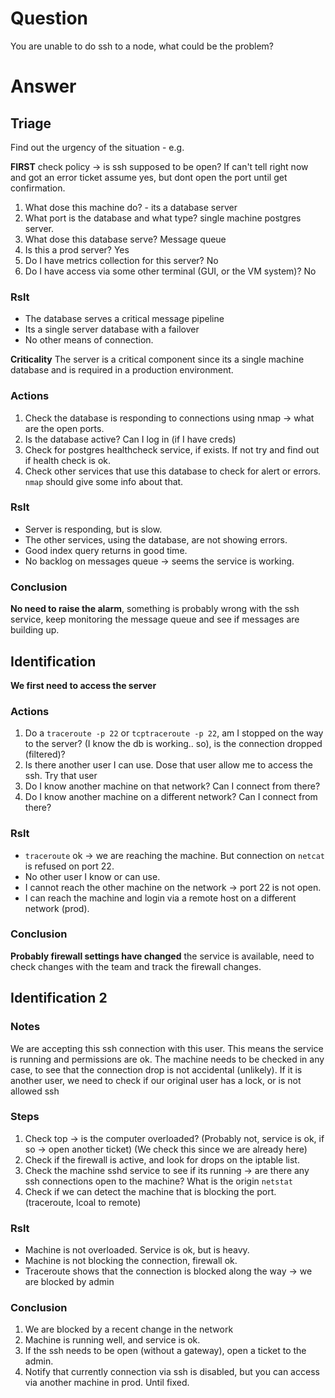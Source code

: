 # Question
You are unable to do ssh to a node, what could be the problem?

# Answer

## Triage
Find out the urgency of the situation - e.g. 

**FIRST** check policy -> is ssh supposed to be open? If can't tell right now and got an error ticket assume yes, but dont open the port until get confirmation.

1. What dose this machine do? - its a database server
2. What port is the database and what type? single machine postgres server.
3. What dose this database serve? Message queue
4. Is this a prod server? Yes
5. Do I have metrics collection for this server? No
6. Do I have access via some other terminal (GUI, or the VM system)? No

### Rslt
* The database serves a critical message pipeline
* Its a single server database with a failover
* No other means of connection.

**Criticality** The server is a critical component since its a single machine database and
is required in a production environment.

### Actions
1. Check the database is responding to connections using nmap -> what are the open ports.
2. Is the database active? Can I log in (if I have creds)
3. Check for postgres healthcheck service, if exists. If not try and find out if health check is ok.
4. Check other services that use this database to check for alert or errors. `nmap` should give some info about that. 

### Rslt
* Server is responding, but is slow.
* The other services, using the database, are not showing errors.
* Good index query returns in good time.
* No backlog on messages queue -> seems the service is working.
 
### Conclusion

**No need to raise the alarm**, something is probably wrong with the ssh service, keep monitoring the message queue
and see if messages are building up.

## Identification

**We first need to access the server**

### Actions
1. Do a `traceroute -p 22` or `tcptraceroute -p 22`, am I stopped on the way to the server? (I know the db is working.. so), is the connection dropped (filtered)?
2. Is there another user I can use. Dose that user allow me to access the ssh. Try that user
3. Do I know another machine on that network? Can I connect from there?
4. Do I know another machine on a different network? Can I connect from there?

### Rslt
* `traceroute` ok -> we are reaching the machine. But connection on `netcat` is refused on port 22.
* No other user I know or can use.
* I cannot reach the other machine on the network -> port 22 is not open.
* I can reach the machine and login via a remote host on a different network (prod). 

### Conclusion
**Probably firewall settings have changed** the service is available, need to check changes with the team and track the firewall changes. 

## Identification 2

### Notes
We are accepting this ssh connection with this user. This means the service is running and permissions are ok. The machine needs to be checked in any case, to see that the connection drop is not accidental (unlikely). If it is another user, we need to check if our original user has a lock, or is not allowed ssh

### Steps

1. Check top -> is the computer overloaded? (Probably not, service is ok, if so -> open another ticket) (We check this since we are already here)
1. Check if the firewall is active, and look for drops on the iptable list.
1. Check the machine sshd service to see if its running -> are there any ssh connections open to the machine? What is the origin `netstat`
1. Check if we can detect the machine that is blocking the port. (traceroute, lcoal to remote)

### Rslt
* Machine is not overloaded. Service is ok, but is heavy.
* Machine is not blocking the connection, firewall ok.
* Traceroute shows that the connection is blocked along the way -> we are blocked by admin

### Conclusion
1. We are blocked by a recent change in the network
2. Machine is running well, and service is ok.
3. If the ssh needs to be open (without a gateway), open a ticket to the admin.
4. Notify that currently connection via ssh is disabled, but you can access via another machine in prod. Until fixed.


###
